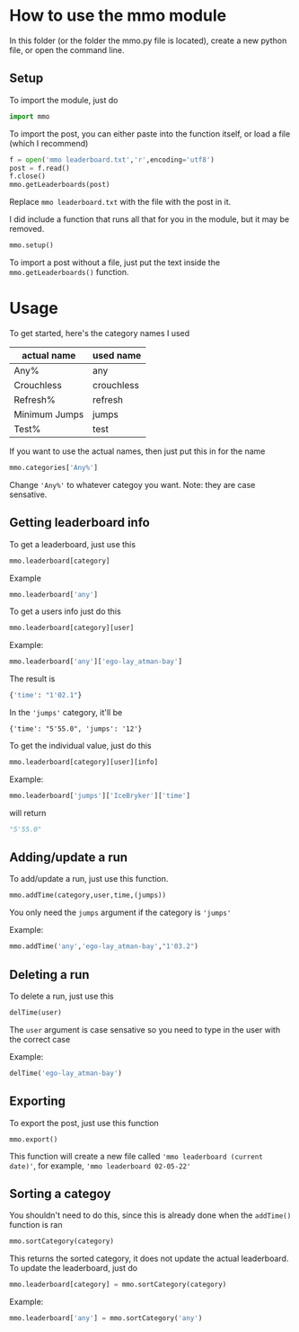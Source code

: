 # How to use the mmo module

In this folder (or the folder the mmo.py file is located), create a new python file, or open the command line.

## Setup
To import the module, just do

```python
import mmo
```

To import the post, you can either paste into the function itself, or load a file (which I recommend)

```python
f = open('mmo leaderboard.txt','r',encoding='utf8')
post = f.read()
f.close()
mmo.getLeaderboards(post)
```

Replace `mmo leaderboard.txt` with the file with the post in it.

I did include a function that runs all that for you in the module, but it may be removed.

```python
mmo.setup()
```

To import a post without a file, just put the text inside the `mmo.getLeaderboards()` function.

# Usage

To get started, here's the category names I used

| actual name | used name  |
|-------------|------------|
|Any%         |any         |
|Crouchless   |crouchless  |
|Refresh%     |refresh     |
|Minimum Jumps|jumps       |
|Test%        |test        |

If you want to use the actual names, then just put this in for the name
```python
mmo.categories['Any%']
```
Change `'Any%'` to whatever categoy you want. Note: they are case sensative.

## Getting leaderboard info

To get a leaderboard, just use this

```python
mmo.leaderboard[category]
```

Example

```python
mmo.leaderboard['any']
```

To get a users info just do this

```python
mmo.leaderboard[category][user]
```

Example:

```python
mmo.leaderboard['any']['ego-lay_atman-bay']
```

The result is

```python
{'time': "1'02.1"}
```
In the `'jumps'` category, it'll be
```
{'time': "5'55.0", 'jumps': '12'}
```

To get the individual value, just do this

```python
mmo.leaderboard[category][user][info]
```

Example:

```python
mmo.leaderboard['jumps']['IceBryker']['time']
```
will return
```python
"5'55.0"
```

## Adding/update a run

To add/update a run, just use this function.

```python
mmo.addTime(category,user,time,(jumps))
```

You only need the `jumps` argument if the category is `'jumps'`

Example:
```python
mmo.addTime('any','ego-lay_atman-bay',"1'03.2")
```

## Deleting a run

To delete a run, just use this

```python
delTime(user)
```

The `user` argument is case sensative so you need to type in the user with the correct case

Example:
```python
delTime('ego-lay_atman-bay')
```

## Exporting

To export the post, just use this function

```
mmo.export()
```

This function will create a new file called `'mmo leaderboard (current date)'`, for example, `'mmo leaderboard 02-05-22'`

## Sorting a categoy

You shouldn't need to do this, since this is already done when the `addTime()` function is ran

```python
mmo.sortCategory(category)
```

This returns the sorted category, it does not update the actual leaderboard. To update the leaderboard, just do

```python
mmo.leaderboard[category] = mmo.sortCategory(category)
```
Example:
```python
mmo.leaderboard['any'] = mmo.sortCategory('any')
```
